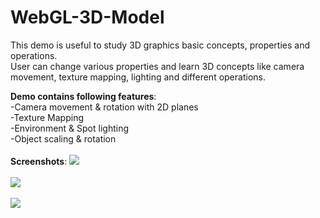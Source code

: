 WebGL-3D-Model
==============
This demo is useful to study 3D graphics basic concepts, properties and operations. 
<br>User can change various properties and learn 3D concepts like camera movement, texture mapping, lighting and different operations.

<b>Demo contains following features</b>:
<br>
-Camera movement & rotation with 2D planes
<br>
-Texture Mapping
<br>
-Environment & Spot lighting
<br>
-Object scaling & rotation
<br>
<br>
<b>Screenshots</b>:
<img src="http://www.techjini.com/blog/wp-content/uploads/2013/04/webgl_Demo_2.png">
<br><br>
<img src="http://www.techjini.com/blog/wp-content/uploads/2013/04/webgl_Demo_1.png">
<br><br>
<img src="http://www.techjini.com/blog/wp-content/uploads/2013/04/webgl_Demo_3.png">
